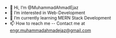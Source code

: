 - 👋 Hi, I’m @MuhammadAhmadEjaz
- 👀 I’m interested in Web-Development
- 🌱 I’m currently learning MERN Stack Development
- 📫 How to reach me -- Contact me at engr.muhammadahmadejaz@gmail.com

<!---
MuhammadAhmadEjaz/MuhammadAhmadEjaz is a ✨ special ✨ repository because its `README.md` (this file) appears on your GitHub profile.
You can click the Preview link to take a look at your changes.
--->
